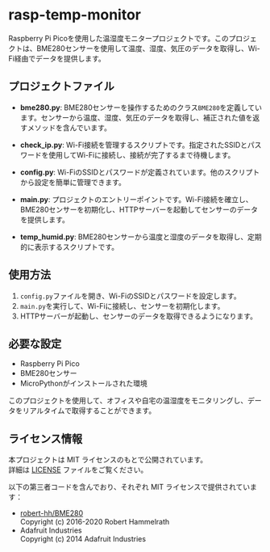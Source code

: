 # rasp-temp-monitor

Raspberry Pi Picoを使用した温湿度モニタープロジェクトです。このプロジェクトは、BME280センサーを使用して温度、湿度、気圧のデータを取得し、Wi-Fi経由でデータを提供します。

## プロジェクトファイル

- **bme280.py**: BME280センサーを操作するためのクラス`BME280`を定義しています。センサーから温度、湿度、気圧のデータを取得し、補正された値を返すメソッドを含んでいます。

- **check_ip.py**: Wi-Fi接続を管理するスクリプトです。指定されたSSIDとパスワードを使用してWi-Fiに接続し、接続が完了するまで待機します。

- **config.py**: Wi-FiのSSIDとパスワードが定義されています。他のスクリプトから設定を簡単に管理できます。

- **main.py**: プロジェクトのエントリーポイントです。Wi-Fi接続を確立し、BME280センサーを初期化し、HTTPサーバーを起動してセンサーのデータを提供します。

- **temp_humid.py**: BME280センサーから温度と湿度のデータを取得し、定期的に表示するスクリプトです。

## 使用方法

1. `config.py`ファイルを開き、Wi-FiのSSIDとパスワードを設定します。
2. `main.py`を実行して、Wi-Fiに接続し、センサーを初期化します。
3. HTTPサーバーが起動し、センサーのデータを取得できるようになります。

## 必要な設定

- Raspberry Pi Pico
- BME280センサー
- MicroPythonがインストールされた環境

このプロジェクトを使用して、オフィスや自宅の温湿度をモニタリングし、データをリアルタイムで取得することができます。

## ライセンス情報

本プロジェクトは MIT ライセンスのもとで公開されています。  
詳細は [LICENSE](./LICENSE) ファイルをご覧ください。

以下の第三者コードを含んでおり、それぞれ MIT ライセンスで提供されています：

- [robert-hh/BME280](https://github.com/robert-hh/BME280)  
  Copyright (c) 2016-2020 Robert Hammelrath  
- Adafruit Industries  
  Copyright (c) 2014 Adafruit Industries
